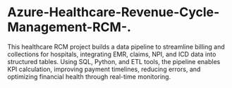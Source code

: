 # Azure-Healthcare-Revenue-Cycle-Management-RCM-.
This healthcare RCM project builds a data pipeline to streamline billing and collections for hospitals, integrating EMR, claims, NPI, and ICD data into structured tables. Using SQL, Python, and ETL tools, the pipeline enables KPI calculation, improving payment timelines, reducing errors, and optimizing financial health through real-time monitoring.
